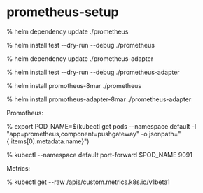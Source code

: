 # prometheus-setup

% helm dependency update ./prometheus

% helm install test --dry-run --debug ./prometheus

% helm dependency update ./prometheus-adapter

% helm install test --dry-run --debug ./prometheus-adapter

% helm install promotheus-8mar ./prometheus

% helm install promotheus-adapter-8mar ./prometheus-adapter

Promotheus:

% export POD_NAME=$(kubectl get pods --namespace default -l "app=prometheus,component=pushgateway" -o jsonpath="{.items[0].metadata.name}")

% kubectl --namespace default port-forward $POD_NAME 9091

Metrics:

% kubectl get --raw /apis/custom.metrics.k8s.io/v1beta1
